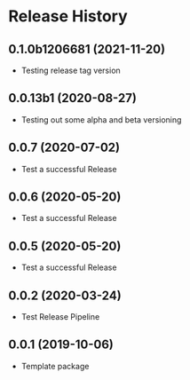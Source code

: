 # Release History

## 0.1.0b1206681 (2021-11-20)
- Testing release tag version

## 0.0.13b1 (2020-08-27)
- Testing out some alpha and beta versioning

## 0.0.7 (2020-07-02)
- Test a successful Release

## 0.0.6 (2020-05-20)
- Test a successful Release

## 0.0.5 (2020-05-20)
- Test a successful Release

## 0.0.2 (2020-03-24)
- Test Release Pipeline

## 0.0.1 (2019-10-06)
  - Template package
